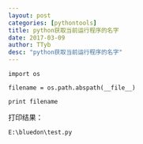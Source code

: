 ```yaml
---
layout: post
categories: [pythontools]
title: python获取当前运行程序的名字
date: 2017-03-09
author: TTyb
desc: "python获取当前运行程序的名字"
---
```


```
import os

filename = os.path.abspath(__file__)

print filename
```

打印结果：

```
E:\bluedon\test.py
```